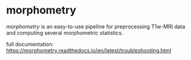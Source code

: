 # morphometry
_morphometry_ is an easy-to-use pipeline for preprocessing T1w-MRI data and computing several morphometric statistics.

full documentation: https://morphometry.readthedocs.io/en/latest/troubleshooting.html

